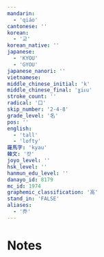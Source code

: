 ```yaml
---
mandarin:
  - 'qiáo'
cantonese: ''
korean:
  - '교'
korean_native: ''
japanese:
  - 'KYOU'
  - 'GYOU'
japanese_nanori: ''
vietnamese:
middle_chinese_initial: 'k'
middle_chinese_final: 'ɣiᴇu'
stroke_count: ''
radical: '口'
skip_number: '2-4-8'
grade_level: '名'
pos: ''
english:
  - 'tall'
  - 'lofty'
羅馬字: 'kyau'
韓文: '캿'
joyo_level: ''
hsk_level: ''
hanmun_edu_level: ''
danayo_id: 8179
mc_id: 1974
graphemic_classification: '高'
stand_in: 'FALSE'
aliases:
  - '乔'
---
```


# Notes
